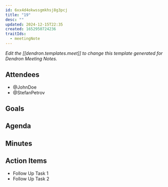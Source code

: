 ```yaml
---
id: 6xx4d4okwssgmkhsj8g3pcj
title: "19"
desc: ""
updated: 2024-12-15T22:35
created: 1652950724236
traitIds:
  - meetingNote
---
```

_Edit the [[dendron.templates.meet]] to change this template generated for Dendron Meeting Notes._

## Attendees
<!-- Meeting attendees. If you prefix users with an '@', you can then optionally click Ctrl+Enter to create a note for that user. -->

- @JohnDoe
- @StefanPetrov


## Goals
<!-- Main objectives of the meeting -->

## Agenda
<!-- Agenda to be covered in the meeting -->

## Minutes
<!-- Notes of discussion occurring during the meeting -->

## Action Items
<!-- You can add any follow up items here. If they require more detail, you can use `Create Task Note` to create each follow up item as a separate note. -->

- Follow Up Task 1
- Follow Up Task 2
